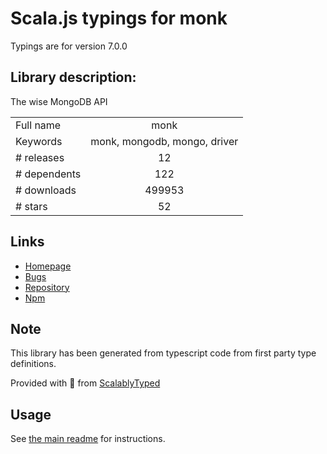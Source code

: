 
# Scala.js typings for monk

Typings are for version 7.0.0

## Library description:
The wise MongoDB API

|                    |                 |
| ------------------ | :-------------: |
| Full name          | monk |
| Keywords           | monk, mongodb, mongo, driver |
| # releases         | 12 |
| # dependents       | 122 |
| # downloads        | 499953 |
| # stars            | 52 |

## Links
- [Homepage](https://github.com/Automattic/monk#readme)
- [Bugs](https://github.com/Automattic/monk/issues)
- [Repository](https://github.com/Automattic/monk)
- [Npm](https://www.npmjs.com/package/monk)
    


## Note
This library has been generated from typescript code from first party type definitions.

Provided with :purple_heart: from [ScalablyTyped](https://github.com/oyvindberg/ScalablyTyped)

## Usage
See [the main readme](../../readme.md) for instructions.



